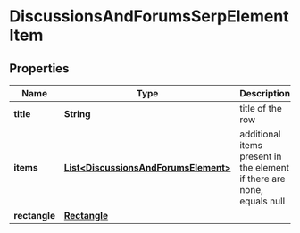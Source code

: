 

# DiscussionsAndForumsSerpElementItem


## Properties

| Name | Type | Description | Notes |
|------------ | ------------- | ------------- | -------------|
|**title** | **String** | title of the row |  [optional] |
|**items** | [**List&lt;DiscussionsAndForumsElement&gt;**](DiscussionsAndForumsElement.md) | additional items present in the element if there are none, equals null |  [optional] |
|**rectangle** | [**Rectangle**](Rectangle.md) |  |  [optional] |



